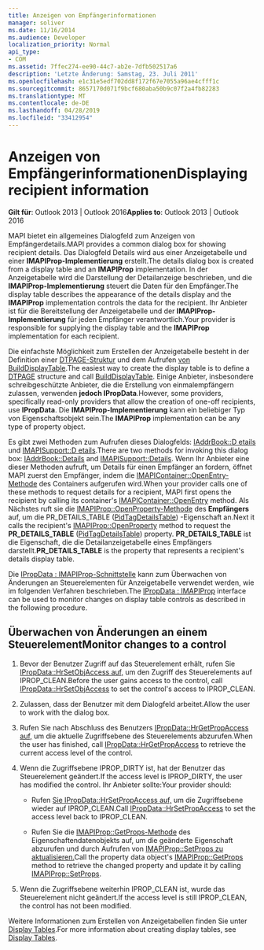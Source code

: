 ```yaml
---
title: Anzeigen von Empfängerinformationen
manager: soliver
ms.date: 11/16/2014
ms.audience: Developer
localization_priority: Normal
api_type:
- COM
ms.assetid: 7ffec274-ee90-44c7-ab2e-7dfb502517a6
description: 'Letzte Änderung: Samstag, 23. Juli 2011'
ms.openlocfilehash: e1c31e5edf702dd8f172f67e7055a96ae4cfff1c
ms.sourcegitcommit: 8657170d071f9bcf680aba50b9c07f2a4fb82283
ms.translationtype: MT
ms.contentlocale: de-DE
ms.lasthandoff: 04/28/2019
ms.locfileid: "33412954"
---
```

# <a name="displaying-recipient-information"></a><span data-ttu-id="256bb-103">Anzeigen von Empfängerinformationen</span><span class="sxs-lookup"><span data-stu-id="256bb-103">Displaying recipient information</span></span>

<span data-ttu-id="256bb-104">**Gilt für**: Outlook 2013 | Outlook 2016</span><span class="sxs-lookup"><span data-stu-id="256bb-104">**Applies to**: Outlook 2013 | Outlook 2016</span></span> 
  
<span data-ttu-id="256bb-105">MAPI bietet ein allgemeines Dialogfeld zum Anzeigen von Empfängerdetails.</span><span class="sxs-lookup"><span data-stu-id="256bb-105">MAPI provides a common dialog box for showing recipient details.</span></span> <span data-ttu-id="256bb-106">Das Dialogfeld Details wird aus einer Anzeigetabelle und einer **IMAPIProp-Implementierung** erstellt.</span><span class="sxs-lookup"><span data-stu-id="256bb-106">The details dialog box is created from a display table and an **IMAPIProp** implementation.</span></span> <span data-ttu-id="256bb-107">In der Anzeigetabelle wird die Darstellung der Detailanzeige beschrieben, und die **IMAPIProp-Implementierung** steuert die Daten für den Empfänger.</span><span class="sxs-lookup"><span data-stu-id="256bb-107">The display table describes the appearance of the details display and the **IMAPIProp** implementation controls the data for the recipient.</span></span> <span data-ttu-id="256bb-108">Ihr Anbieter ist für die Bereitstellung der Anzeigetabelle und der **IMAPIProp-Implementierung** für jeden Empfänger verantwortlich.</span><span class="sxs-lookup"><span data-stu-id="256bb-108">Your provider is responsible for supplying the display table and the **IMAPIProp** implementation for each recipient.</span></span> 
  
<span data-ttu-id="256bb-109">Die einfachste Möglichkeit zum Erstellen der Anzeigetabelle besteht in der Definition einer [DTPAGE-Struktur](dtpage.md) und dem Aufrufen [von BuildDisplayTable](builddisplaytable.md).</span><span class="sxs-lookup"><span data-stu-id="256bb-109">The easiest way to create the display table is to define a [DTPAGE](dtpage.md) structure and call [BuildDisplayTable](builddisplaytable.md).</span></span> <span data-ttu-id="256bb-110">Einige Anbieter, insbesondere schreibgeschützte Anbieter, die die Erstellung von einmalempfängern zulassen, verwenden **jedoch IPropData**.</span><span class="sxs-lookup"><span data-stu-id="256bb-110">However, some providers, specifically read-only providers that allow the creation of one-off recipients, use **IPropData**.</span></span> <span data-ttu-id="256bb-111">Die **IMAPIProp-Implementierung** kann ein beliebiger Typ von Eigenschaftsobjekt sein.</span><span class="sxs-lookup"><span data-stu-id="256bb-111">The **IMAPIProp** implementation can be any type of property object.</span></span> 
  
<span data-ttu-id="256bb-112">Es gibt zwei Methoden zum Aufrufen dieses Dialogfelds: [IAddrBook::D etails](iaddrbook-details.md) und [IMAPISupport::D etails](imapisupport-details.md).</span><span class="sxs-lookup"><span data-stu-id="256bb-112">There are two methods for invoking this dialog box: [IAddrBook::Details](iaddrbook-details.md) and [IMAPISupport::Details](imapisupport-details.md).</span></span> <span data-ttu-id="256bb-113">Wenn Ihr Anbieter eine dieser Methoden aufruft, um Details für einen Empfänger an fordern, öffnet MAPI zuerst den Empfänger, indem die [IMAPIContainer::OpenEntry-Methode](imapicontainer-openentry.md) des Containers aufgerufen wird.</span><span class="sxs-lookup"><span data-stu-id="256bb-113">When your provider calls one of these methods to request details for a recipient, MAPI first opens the recipient by calling its container's [IMAPIContainer::OpenEntry](imapicontainer-openentry.md) method.</span></span> <span data-ttu-id="256bb-114">Als Nächstes ruft sie die [IMAPIProp::OpenProperty-Methode](imapiprop-openproperty.md) des **Empfängers** auf, um die PR_DETAILS_TABLE ([PidTagDetailsTable](pidtagdetailstable-canonical-property.md)) -Eigenschaft an.</span><span class="sxs-lookup"><span data-stu-id="256bb-114">Next it calls the recipient's [IMAPIProp::OpenProperty](imapiprop-openproperty.md) method to request the **PR_DETAILS_TABLE** ([PidTagDetailsTable](pidtagdetailstable-canonical-property.md)) property.</span></span> <span data-ttu-id="256bb-115">**PR_DETAILS_TABLE** ist die Eigenschaft, die die Detailanzeigetabelle eines Empfängers darstellt.</span><span class="sxs-lookup"><span data-stu-id="256bb-115">**PR_DETAILS_TABLE** is the property that represents a recipient's details display table.</span></span> 
  
<span data-ttu-id="256bb-116">Die [IPropData : IMAPIProp-Schnittstelle](ipropdataimapiprop.md) kann zum Überwachen von Änderungen an Steuerelementen für Anzeigetabelle verwendet werden, wie im folgenden Verfahren beschrieben.</span><span class="sxs-lookup"><span data-stu-id="256bb-116">The [IPropData : IMAPIProp](ipropdataimapiprop.md) interface can be used to monitor changes on display table controls as described in the following procedure.</span></span> 
  
## <a name="monitor-changes-to-a-control"></a><span data-ttu-id="256bb-117">Überwachen von Änderungen an einem Steuerelement</span><span class="sxs-lookup"><span data-stu-id="256bb-117">Monitor changes to a control</span></span>
  
1. <span data-ttu-id="256bb-118">Bevor der Benutzer Zugriff auf das Steuerelement erhält, rufen Sie [IPropData::HrSetObjAccess auf,](ipropdata-hrsetobjaccess.md) um den Zugriff des Steuerelements auf IPROP_CLEAN.</span><span class="sxs-lookup"><span data-stu-id="256bb-118">Before the user gains access to the control, call [IPropData::HrSetObjAccess](ipropdata-hrsetobjaccess.md) to set the control's access to IPROP_CLEAN.</span></span> 
    
2. <span data-ttu-id="256bb-119">Zulassen, dass der Benutzer mit dem Dialogfeld arbeitet.</span><span class="sxs-lookup"><span data-stu-id="256bb-119">Allow the user to work with the dialog box.</span></span> 
    
3. <span data-ttu-id="256bb-120">Rufen Sie nach Abschluss des Benutzers [IPropData::HrGetPropAccess auf,](ipropdata-hrgetpropaccess.md) um die aktuelle Zugriffsebene des Steuerelements abzurufen.</span><span class="sxs-lookup"><span data-stu-id="256bb-120">When the user has finished, call [IPropData::HrGetPropAccess](ipropdata-hrgetpropaccess.md) to retrieve the current access level of the control.</span></span> 
    
4. <span data-ttu-id="256bb-121">Wenn die Zugriffsebene IPROP_DIRTY ist, hat der Benutzer das Steuerelement geändert.</span><span class="sxs-lookup"><span data-stu-id="256bb-121">If the access level is IPROP_DIRTY, the user has modified the control.</span></span> <span data-ttu-id="256bb-122">Ihr Anbieter sollte:</span><span class="sxs-lookup"><span data-stu-id="256bb-122">Your provider should:</span></span>
    
   - <span data-ttu-id="256bb-123">Rufen [Sie IPropData::HrSetPropAccess auf,](ipropdata-hrsetpropaccess.md) um die Zugriffsebene wieder auf IPROP_CLEAN.</span><span class="sxs-lookup"><span data-stu-id="256bb-123">Call [IPropData::HrSetPropAccess](ipropdata-hrsetpropaccess.md) to set the access level back to IPROP_CLEAN.</span></span> 
    
   - <span data-ttu-id="256bb-124">Rufen Sie die [IMAPIProp::GetProps-Methode](imapiprop-getprops.md) des Eigenschaftendatenobjekts auf, um die geänderte Eigenschaft abzurufen und durch Aufrufen von [IMAPIProp::SetProps zu aktualisieren.](imapiprop-setprops.md)</span><span class="sxs-lookup"><span data-stu-id="256bb-124">Call the property data object's [IMAPIProp::GetProps](imapiprop-getprops.md) method to retrieve the changed property and update it by calling [IMAPIProp::SetProps](imapiprop-setprops.md).</span></span>
    
5. <span data-ttu-id="256bb-125">Wenn die Zugriffsebene weiterhin IPROP_CLEAN ist, wurde das Steuerelement nicht geändert.</span><span class="sxs-lookup"><span data-stu-id="256bb-125">If the access level is still IPROP_CLEAN, the control has not been modified.</span></span> 
    
<span data-ttu-id="256bb-126">Weitere Informationen zum Erstellen von Anzeigetabellen finden Sie unter [Display Tables](display-tables.md).</span><span class="sxs-lookup"><span data-stu-id="256bb-126">For more information about creating display tables, see [Display Tables](display-tables.md).</span></span>
  

